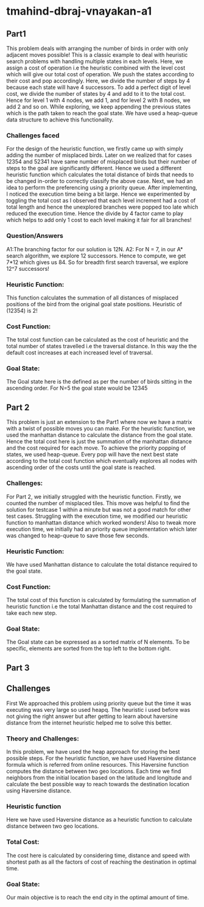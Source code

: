 # tmahind-dbraj-vnayakan-a1

## Part1 
This problem deals with arranging the number of birds in order with only adjacent moves possible! This is a classic example to deal with heuristic search problems with handling multiple states in each levels. Here, we assign a cost of operation i.e the heuristic combined with the level cost which will give our total cost of operation. We push the states according to their cost and pop accordingly. Here, we divide the number of steps by 4 because each state will have 4 successors. To add a perfect digit of level cost, we divide the number of states by 4 and add to it to the total cost. Hence for level 1 with 4 nodes, we add 1, and for level 2 with 8 nodes, we add 2 and so on. While exploring, we keep appending the previous states which is the path taken to reach the goal state. We have used a heap-queue data structure to achieve this functionality. 

### Challenges faced
For the design of the heuristic function, we firstly came up with simply adding the number of misplaced birds. Later on we realized that for cases 12354 and 52341 have same number of misplaced birds but their number of steps to the goal are significantly different. Hence we used a different heuristic function which calculates the total distance of birds that needs to be changed in-order to correctly classify the above case. Next, we had an idea to perform the preferencing using a priority queue. After implementing, I noticed the execution time being a bit large. Hence we experimented by toggling the total cost as I observed that each level increment had a cost of total length and hence the unexplored branches were popped too late which reduced the execution time. Hence the divide by 4 factor came to play which helps to add only 1 cost to each level making it fair for all branches!

### Question/Answers
A1:The branching factor for our solution is 12N.
A2: For N = 7, in our A* search algorithm, we explore 12 successors. Hence to compute, we get 7*12 which gives us 84. So for breadth first search traversal, we explore 12^7 successors!

### Heuristic Function:
This function calculates the summation of all distances of misplaced positions of the bird from the original goal state positions. 
Heuristic of (12354) is 2!

### Cost Function:
The total cost function can be calculated as the cost of heuristic and the total number of states travelled i.e the traversal distance. In this way the the default cost increases at each increased level of traversal.

### Goal State:
The Goal state here is the defined as per the number of birds sitting in the ascending order. For N=5 the goal state would be 12345


## Part 2
This problem is just an extension to the Part1 where now we have a matrix with a twist of possible moves you can make. For the heuristic function, we used the manhattan distance to calculate the distance from the goal state. Hence the total cost here is just the summation of the manhattan distance and the cost required for each move. To achieve the priority popping of states, we used heap-queue. Every pop will have the next best state according to the total cost function which eventually explores all nodes with ascending order of the costs until the goal state is reached.

### Challenges:
For Part 2, we initially struggled with the heuristic function. Firstly, we counted the number of misplaced tiles. This move was helpful to find the solution for testcase 1 within a minute but was not a good match for other test cases. Struggling with the execution time, we modified our heuristic function to manhattan distance which worked wonders! Also to tweak more execution time, we initially had an priority queue implementation which later was changed to heap-queue to save those few seconds. 

### Heuristic Function:
We have used Manhattan distance to calculate the total distance required to the goal state. 


### Cost Function:
The total cost of this function is calculated by formulating the summation of heuristic function i.e the total Manhattan distance and the cost required to take each new step.

### Goal State:
The Goal state can be expressed as a sorted matrix of N elements. To be specific, elements are sorted from the top left to the bottom right.


## Part 3

## Challenges
First We approached this problem using priority queue but the time it was executing was very large so used heapq.
The heuristic i used before was not giving the right answer but after getting to learn about haversine distance from the internet heuristic helped me to solve this better.

### Theory and Challenges:
In this problem, we have used the heap approach for storing the best possible steps. For the heuristic function, we have used Haversine distance formula which is referred from online resources. This Haversine function computes the distance between two geo locations. Each time we find neighbors from the initial location based on the latitude and longitude and calculate the best possible way to reach towards the destination location using Haversine distance.  


### Heuristic function
Here we have used Haversine distance as a heuristic function to calculate distance between two geo locations.

### Total Cost:
The cost here is calculated by considering time, distance and speed with shortest path as all the factors of cost of reaching the destination in optimal time.

### Goal State:
Our main objective is to reach the end city in the optimal amount of time.
